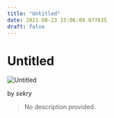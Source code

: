 ```yaml
---
title: "Untitled"
date: 2021-08-23 15:06:09.077635
draft: false
---
```


# Untitled

![Untitled](../images/8e37b0ea-044d-11ec-a753-1e00f30e0089.png)

by *sekry*



> No description provided.